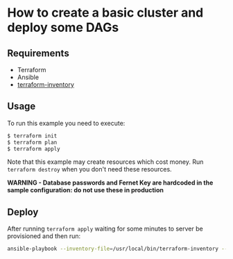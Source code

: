 # How to create a basic cluster and deploy some DAGs


## Requirements

- Terraform
- Ansible
- [terraform-inventory](https://github.com/adammck/terraform-inventory)

## Usage

To run this example you need to execute:

```bash
$ terraform init
$ terraform plan
$ terraform apply
```

Note that this example may create resources which cost money. Run `terraform destroy` when you don't need these resources.

**WARNING - Database passwords and Fernet Key are hardcoded in the sample configuration: do not use these in production**

## Deploy

After running `terraform apply` waiting for some minutes to server be provisioned and then run:

```bash
ansible-playbook --inventory-file=/usr/local/bin/terraform-inventory --ssh-common-args='-o StrictHostKeyChecking=no' -u ubuntu ansible/deploy_dags.yml
```

<!-- BEGINNING OF PRE-COMMIT-TERRAFORM DOCS HOOK -->

<!-- END OF PRE-COMMIT-TERRAFORM DOCS HOOK -->
